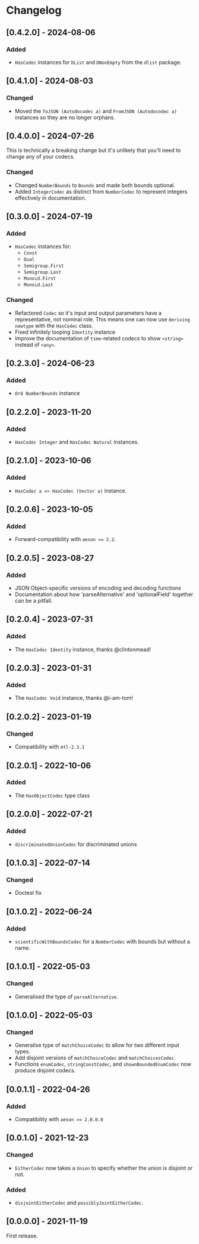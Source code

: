 # Changelog

## [0.4.2.0] - 2024-08-06

### Added

* `HasCodec` instances for `DList` and `DNonEmpty` from the `dlist` package.

## [0.4.1.0] - 2024-08-03

### Changed

* Moved the `ToJSON (Autodocodec a)` and `FromJSON (Autodocodec a)` instances so they are no longer orphans.

## [0.4.0.0] - 2024-07-26

This is technically a breaking change but it's unlikely that you'll need to
change any of your codecs.

### Changed

* Changed `NumberBounds` to `Bounds` and made both bounds optional.
* Added `IntegerCodec` as distinct from `NumberCodec` to represent integers
  effectively in documentation.

## [0.3.0.0] - 2024-07-19

### Added

* `HasCodec` instances for:
    * `Const`
    * `Dual`
    * `Semigroup.First`
    * `Semigroup.Last`
    * `Monoid.First`
    * `Monoid.Last`


### Changed

* Refactored `Codec` so it's input and output parameters have a representative, not nominal role.
  This means one can now use `deriving newtype` with the `HasCodec` class.
* Fixed infinitely looping `Identity` instance
* Improve the documentation of `time`-related codecs to show `<string>` instead of `<any>`.

## [0.2.3.0] - 2024-06-23

### Added

* `Ord NumberBounds` instance

## [0.2.2.0] - 2023-11-20

### Added

* `HasCodec Integer` and `HasCodec Natural` instances.

## [0.2.1.0] - 2023-10-06

### Added

* `HasCodec a => HasCodec (Vector a)` instance.

## [0.2.0.6] - 2023-10-05

### Added

* Forward-compatibility with `aeson >= 2.2`.

## [0.2.0.5] - 2023-08-27

### Added

* JSON Object-specific versions of encoding and decoding functions
* Documentation about how 'parseAlternative' and 'optionalField' together can be a pitfall.

## [0.2.0.4] - 2023-07-31

### Added

* The `HasCodec Identity` instance, thanks @clintonmead!

## [0.2.0.3] - 2023-01-31

### Added

* The `HasCodec Void` instance, thanks @i-am-tom!

## [0.2.0.2] - 2023-01-19

### Changed

* Compatibility with `mtl-2.3.1`

## [0.2.0.1] - 2022-10-06

### Added

* The `HasObjectCodec` type class

## [0.2.0.0] - 2022-07-21

### Added

* `discriminatedUnionCodec` for discriminated unions

## [0.1.0.3] - 2022-07-14

### Changed

* Doctest fix

## [0.1.0.2] - 2022-06-24

### Added

* `scientificWithBoundsCodec` for a `NumberCodec` with bounds but without a name.

## [0.1.0.1] - 2022-05-03

### Changed

* Generalised the type of `parseAlternative`.

## [0.1.0.0] - 2022-05-03

### Changed

* Generalise type of `matchChoiceCodec` to allow for two different input types.
* Add disjoint versions of `matchChoiceCodec` and `matchChoicesCodec`.
* Functions `enumCodec`, `stringConstCodec`, and `shownBoundedEnumCodec` now produce disjoint codecs.

## [0.0.1.1] - 2022-04-26

### Added

* Compatibility with `aeson >= 2.0.0.0`

## [0.0.1.0] - 2021-12-23

### Changed

* `EitherCodec` now takes a `Union` to specify whether the union is disjoint or not.

### Added

* `disjointEitherCodec` and `possiblyJointEitherCodec`.

## [0.0.0.0] - 2021-11-19

First release.
